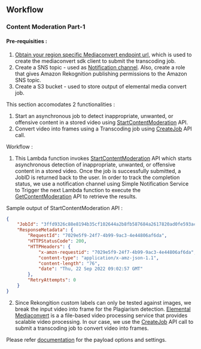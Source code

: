 ## **Workflow**
### Content Moderation Part-1

#### **Pre-requisities :**
1. [Obtain your region specific Mediaconvert endpoint url](https://docs.aws.amazon.com/sdk-for-javascript/v2/developer-guide/emc-examples-getendpoint.html), which is used to create the mediaconvert sdk client to submit the transcoding job.
2. Create a SNS topic - used as [Notification channel](https://docs.aws.amazon.com/rekognition/latest/APIReference/API_NotificationChannel.html). Also, create a role that gives Amazon Rekognition publishing permissions to the Amazon SNS topic.
3. Create a S3 bucket -  used to store output of elemental media convert job.


This section accomodates 2 functionalities :
1. Start an asynchronous job to detect inappropriate, unwanted, or offensive content in a stored video using [StartContentModeration](https://docs.aws.amazon.com/rekognition/latest/APIReference/API_StartContentModeration.html) API.
2. Convert video into frames using a Transcoding job using [CreateJob](https://docs.aws.amazon.com/mediaconvert/latest/apireference/jobs.html#jobspost) API call.

Workflow :

1. This Lambda function invokes [StartContentModeration](https://docs.aws.amazon.com/rekognition/latest/APIReference/API_StartContentModeration.html) API which starts asynchronous detection of inappropriate, unwanted, or offensive content in a stored video. Once the job is successfully submitted, a JobID is returned back to the user. In order to track the completion status, we use a notification channel using Simple Notification Service to Trigger the next Lambda function to execute the [GetContentModeration](https://docs.aws.amazon.com/rekognition/latest/APIReference/API_GetContentModeration.html) API to retrieve the results.

Sample output of StartContentModeration API :

```json
{
	"JobId": "3ffd9326c88e8194b35cf102644a2b8fb587684a2617820ad0fe593ac75ae525",
	"ResponseMetadata": {
		"RequestId": "7029e5f9-24f7-4b99-9ac3-4e44806af6da",
		"HTTPStatusCode": 200,
		"HTTPHeaders": {
			"x-amzn-requestid": "7029e5f9-24f7-4b99-9ac3-4e44806af6da",
			"content-type": "application/x-amz-json-1.1",
			"content-length": "76",
			"date": "Thu, 22 Sep 2022 09:02:57 GMT"
		},
		"RetryAttempts": 0
	}
}
```

2. Since Rekongition custom labels can only be tested against images, we break the input video into frame for the Plagiarism detection. [Elemental Mediaconvert](https://docs.aws.amazon.com/mediaconvert/latest/ug/what-is.html) is a a file-based video processing service that provides scalable video processing. In our case, we use the [CreateJob](https://docs.aws.amazon.com/mediaconvert/latest/apireference/jobs.html#jobspost) API call to submit a transcoding job to convert video into frames.

Please refer [documentation](https://docs.aws.amazon.com/mediaconvert/latest/apireference/jobs.html#jobs-request-examples) for the payload options and settings.

